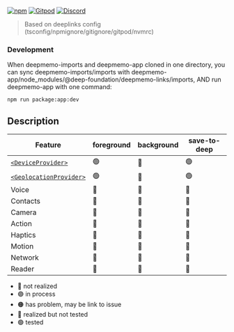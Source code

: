 [![npm](https://img.shields.io/npm/v/@deep-foundation/deepmemo-imports.svg)](https://www.npmjs.com/package/@deep-foundation/deepmemo-imports)
[![Gitpod](https://img.shields.io/badge/Gitpod-ready--to--code-blue?logo=gitpod)](https://gitpod.io/#https://github.com/deep-foundation/deepmemo-imports) 
[![Discord](https://badgen.net/badge/icon/discord?icon=discord&label&color=purple)](https://discord.gg/deep-foundation)

> Based on deeplinks config (tsconfig/npmignore/gitignore/gitpod/nvmrc)

### Development

When deepmemo-imports and deepmemo-app cloned in one directory, you can sync deepmemo-imports/imports with deepmemo-app/node_modules/@deep-foundation/deepmemo-links/imports, AND run deepmemo-app with one command:
```
npm run package:app:dev
```

## Description

| Feature | foreground | background | save-to-deep |
| --- | --- | --- | --- |
| [`<DeviceProvider>`](https://github.com/deep-foundation/deepmemo-imports/blob/main/imports/device.tsx) | 🟢 | 🔴 | 🟢 |
| [`<GeolocationProvider>`](https://github.com/deep-foundation/deepmemo-imports/blob/main/imports/geolocation.tsx) | 🟢 | 🔴 | 🟢 |
| Voice | 🔴 | 🔴 | 🔴 |
| Contacts | 🔴 | 🔴 | 🔴 |
| Camera | 🔴 | 🔴 | 🔴 |
| Action | 🔴 | 🔴 | 🔴 |
| Haptics | 🔴 | 🔴 | 🔴 |
| Motion | 🔴 | 🔴 | 🔴 |
| Network | 🔴 | 🔴 | 🔴 |
| Reader | 🔴 | 🔴 | 🔴 |

- 🔴 not realized
- 🟣 in process
- 🟠 has problem, may  be link to issue
- 🔵 realized but not tested
- 🟢 tested